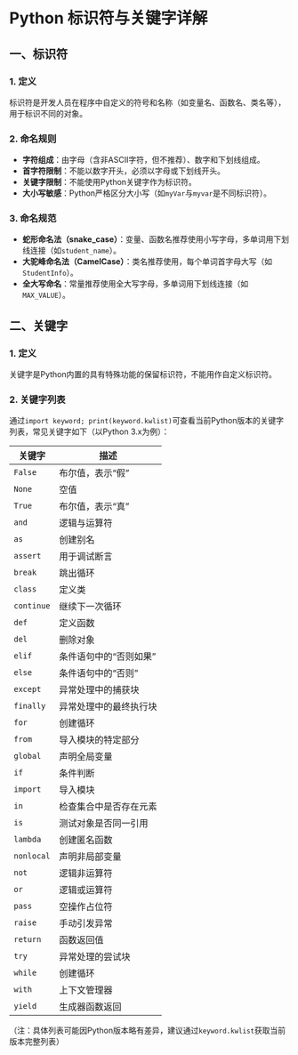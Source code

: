 # Python 标识符与关键字详解

## 一、标识符

### 1. 定义
标识符是开发人员在程序中自定义的符号和名称（如变量名、函数名、类名等），用于标识不同的对象。

### 2. 命名规则
- **字符组成**：由字母（含非ASCII字符，但不推荐）、数字和下划线组成。
- **首字符限制**：不能以数字开头，必须以字母或下划线开头。
- **关键字限制**：不能使用Python关键字作为标识符。
- **大小写敏感**：Python严格区分大小写（如`myVar`与`myvar`是不同标识符）。

### 3. 命名规范
- **蛇形命名法（snake_case）**：变量、函数名推荐使用小写字母，多单词用下划线连接（如`student_name`）。
- **大驼峰命名法（CamelCase）**：类名推荐使用，每个单词首字母大写（如`StudentInfo`）。
- **全大写命名**：常量推荐使用全大写字母，多单词用下划线连接（如`MAX_VALUE`）。

## 二、关键字

### 1. 定义
关键字是Python内置的具有特殊功能的保留标识符，不能用作自定义标识符。

### 2. 关键字列表
通过`import keyword; print(keyword.kwlist)`可查看当前Python版本的关键字列表，常见关键字如下（以Python 3.x为例）：

| 关键字       | 描述                     |
|--------------|--------------------------|
| `False`      | 布尔值，表示“假”         |
| `None`       | 空值                     |
| `True`       | 布尔值，表示“真”         |
| `and`        | 逻辑与运算符             |
| `as`         | 创建别名                 |
| `assert`     | 用于调试断言             |
| `break`      | 跳出循环                 |
| `class`      | 定义类                   |
| `continue`   | 继续下一次循环           |
| `def`        | 定义函数                 |
| `del`        | 删除对象                 |
| `elif`       | 条件语句中的“否则如果”   |
| `else`       | 条件语句中的“否则”       |
| `except`     | 异常处理中的捕获块       |
| `finally`    | 异常处理中的最终执行块   |
| `for`        | 创建循环                 |
| `from`       | 导入模块的特定部分       |
| `global`     | 声明全局变量             |
| `if`         | 条件判断                 |
| `import`     | 导入模块                 |
| `in`         | 检查集合中是否存在元素   |
| `is`         | 测试对象是否同一引用     |
| `lambda`     | 创建匿名函数             |
| `nonlocal`   | 声明非局部变量           |
| `not`        | 逻辑非运算符             |
| `or`         | 逻辑或运算符             |
| `pass`       | 空操作占位符             |
| `raise`      | 手动引发异常             |
| `return`     | 函数返回值               |
| `try`        | 异常处理的尝试块         |
| `while`      | 创建循环                 |
| `with`       | 上下文管理器             |
| `yield`      | 生成器函数返回           |

（注：具体列表可能因Python版本略有差异，建议通过`keyword.kwlist`获取当前版本完整列表）